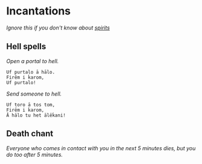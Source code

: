# Incantations
_Ignore this if you don't know about [spirits](https://docs.google.com/document/d/1lXqNFMwuXnQhWuDQQrecUjxghsQD-uUww_bsGca23G0/edit#)_

## Hell spells
_Open a portal to hell._
```
Uf purtalo ā hālo.
Firēm i ḱarom,
Uf purtalo!
```

_Send someone to hell._
```
Uf t́oro ā tos t́om,
Firēm i ḱarom,
Ā hālo tu het ālēḱani!
```

## Death chant
_Everyone who comes in contact with you in the next 5 minutes dies, but you do too after 5 minutes._
```

```
